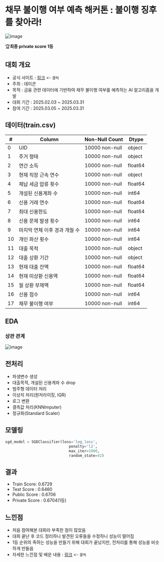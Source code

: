 # 채무 불이행 여부 예측 해커톤 : 불이행 징후를 찾아라!

![image](https://github.com/user-attachments/assets/955ad114-ffac-4399-a290-343765cf0ada)

🏆**최종 private score 1등**

## 대회 개요
- 공식 사이트 : [링크](https://dacon.io/competitions/official/236450/overview/description) <- `클릭`
- 주최 : 데이콘
- 목적 : 금융 관련 데이터에 기반하여 채무 불이행 여부를 예측하는 AI 알고리즘을 개발
- 대회 기간 : 2025.02.03 ~ 2025.03.31
- 참여 기간 : 2025.03.05 ~ 2025.03.31

## 데이터(train.csv)
| #   | Column                   | Non-Null Count   | Dtype    |
|-----|--------------------------|------------------|----------|
| 0   | UID                      | 10000 non-null   | object   |
| 1   | 주거 형태                 | 10000 non-null   | object   |
| 2   | 연간 소득                 | 10000 non-null   | float64  |
| 3   | 현재 직장 근속 연수       | 10000 non-null   | object   |
| 4   | 체납 세금 압류 횟수       | 10000 non-null   | float64  |
| 5   | 개설된 신용계좌 수        | 10000 non-null   | int64    |
| 6   | 신용 거래 연수            | 10000 non-null   | float64  |
| 7   | 최대 신용한도             | 10000 non-null   | float64  |
| 8   | 신용 문제 발생 횟수       | 10000 non-null   | int64    |
| 9   | 마지막 연체 이후 경과 개월 수 | 10000 non-null   | int64    |
| 10  | 개인 파산 횟수            | 10000 non-null   | int64    |
| 11  | 대출 목적                 | 10000 non-null   | object   |
| 12  | 대출 상환 기간            | 10000 non-null   | object   |
| 13  | 현재 대출 잔액            | 10000 non-null   | float64  |
| 14  | 현재 미상환 신용액        | 10000 non-null   | float64  |
| 15  | 월 상환 부채액            | 10000 non-null   | float64  |
| 16  | 신용 점수                 | 10000 non-null   | int64    |
| 17  | 채무 불이행 여부          | 10000 non-null   | int64    |

## EDA
### 상관 관계
![image](https://github.com/user-attachments/assets/7f9068e1-0bee-485c-b94e-38f35e8fea02)


## 전처리
- 파생변수 생성
- 대출목적, 개설된 신용계좌 수 drop
- 범주형 데이터 처리
- 이상치 처리(원저라이징, IQR)
- 로그 변환
- 결측값 처리(KNNImputer)
- 정규화(Standard Scaler)

## 모델링
```python
sgd_model = SGDClassifier(loss='log_loss',
                             penalty='l2',
                             max_iter=1000,
                             random_state=42)
```

## 결과
- Train Score: 0.6729
- Test Score : 0.6460
- Public Score : 0.6706
- Private Score : 0.6704(1등)
  
## 느낀점
- 처음 참여해본 대회라 부족한 점이 많았음
- 대회 끝난 후 코드 정리하니 발견된 오류들을 수정하니 성능이 떨어짐
- 1등 순위의 족하는 성능을 만들기 위해 대회가 끝났지만, 전처리를 통해 성능을 비슷하게 만들음
- 자세한 느낀점 및 배운 내용 : [링크](https://accessible-riverbed-2b7.notion.site/1ca2f571f79c80f2beddcb08b03950de) <- `클릭`

